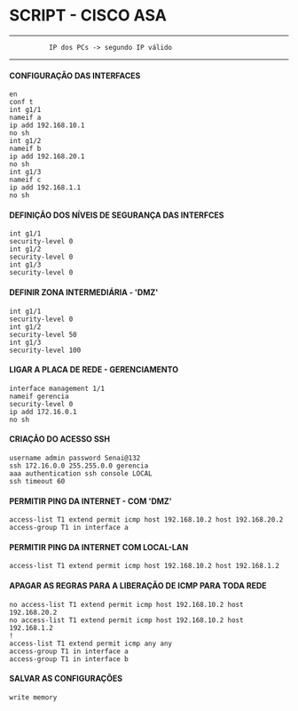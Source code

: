 # SCRIPT - CISCO ASA
__________________________________________________

              IP dos PCs -> segundo IP válido
              
___________________________________________________
#### CONFIGURAÇÃO DAS INTERFACES
```
en
conf t 
int g1/1
nameif a
ip add 192.168.10.1
no sh
int g1/2
nameif b
ip add 192.168.20.1
no sh
int g1/3
nameif c
ip add 192.168.1.1
no sh
```
#### DEFINIÇÃO DOS NÍVEIS DE SEGURANÇA DAS INTERFCES
```
int g1/1
security-level 0
int g1/2
security-level 0
int g1/3
security-level 0
```

#### DEFINIR ZONA INTERMEDIÁRIA - 'DMZ' 
```
int g1/1
security-level 0
int g1/2
security-level 50
int g1/3
security-level 100
```

#### LIGAR A PLACA DE REDE - GERENCIAMENTO 
```
interface management 1/1
nameif gerencia
security-level 0
ip add 172.16.0.1
no sh
```

#### CRIAÇÃO DO ACESSO SSH
```
username admin password Senai@132
ssh 172.16.0.0 255.255.0.0 gerencia
aaa authentication ssh console LOCAL
ssh timeout 60
```

#### PERMITIR PING DA INTERNET - COM 'DMZ' 
```
access-list T1 extend permit icmp host 192.168.10.2 host 192.168.20.2
access-group T1 in interface a
```

#### PERMITIR PING DA INTERNET COM LOCAL-LAN 
```
access-list T1 extend permit icmp host 192.168.10.2 host 192.168.1.2
```

#### APAGAR AS REGRAS PARA A LIBERAÇÃO DE ICMP PARA TODA REDE  
```
no access-list T1 extend permit icmp host 192.168.10.2 host 192.168.20.2
no access-list T1 extend permit icmp host 192.168.10.2 host 192.168.1.2
!
access-list T1 extend permit icmp any any
access-group T1 in interface a
access-group T1 in interface b
```

#### SALVAR AS CONFIGURAÇÕES  
```
write memory
```
